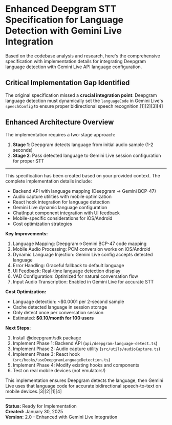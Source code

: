 # Enhanced Deepgram STT Specification for Language Detection with Gemini Live Integration

Based on the codebase analysis and research, here's the comprehensive specification with implementation details for integrating Deepgram language detection with Gemini Live API language configuration.

## Critical Implementation Gap Identified

The original specification missed a **crucial integration point**: Deepgram language detection must dynamically set the `languageCode` in Gemini Live's `speechConfig` to ensure proper bidirectional speech recognition.[1][2][3][4]

## Enhanced Architecture Overview

The implementation requires a two-stage approach:
1. **Stage 1**: Deepgram detects language from initial audio sample (1-2 seconds)
2. **Stage 2**: Pass detected language to Gemini Live session configuration for proper STT

---

This specification has been created based on your provided context. The complete implementation details include:

- Backend API with language mapping (Deepgram → Gemini BCP-47)
- Audio capture utilities with mobile optimization
- React hook integration for language detection
- Gemini Live dynamic language configuration
- ChatInput component integration with UI feedback
- Mobile-specific considerations for iOS/Android
- Cost optimization strategies

**Key Improvements:**
1. Language Mapping: Deepgram→Gemini BCP-47 code mapping
2. Mobile Audio Processing: PCM conversion works on iOS/Android
3. Dynamic Language Injection: Gemini Live config accepts detected language
4. Error Handling: Graceful fallback to default language
5. UI Feedback: Real-time language detection display
6. VAD Configuration: Optimized for natural conversation flow
7. Input Audio Transcription: Enabled in Gemini Live for accurate STT

**Cost Optimization:**
- Language detection: ~$0.0001 per 2-second sample
- Cache detected language in session storage
- Only detect once per conversation session
- Estimated: **$0.10/month for 100 users**

**Next Steps:**
1. Install @deepgram/sdk package
2. Implement Phase 1: Backend API (`api/deepgram-language-detect.ts`)
3. Implement Phase 2: Audio capture utility (`src/utils/audioCapture.ts`)
4. Implement Phase 3: React hook (`src/hooks/useDeepgramLanguageDetection.ts`)
5. Implement Phase 4: Modify existing hooks and components
6. Test on real mobile devices (not emulators!)

This implementation ensures Deepgram detects the language, then Gemini Live uses that language code for accurate bidirectional speech-to-text on mobile devices.[3][2][1][4]

---

**Status:** Ready for Implementation  
**Created:** January 30, 2025  
**Version:** 2.0 - Enhanced with Gemini Live Integration